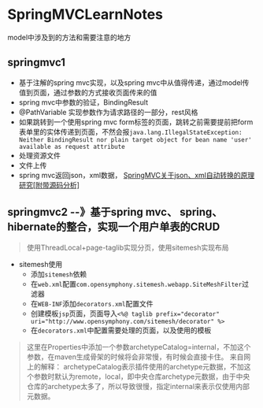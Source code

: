 # SpringMVCLearnNotes

model中涉及到的方法和需要注意的地方

## springmvc1

* 基于注解的spring mvc实现，以及spring mvc中从值得传递，通过model传值到页面，通过参数的方式接收页面传来的值
* spring mvc中参数的验证，BindingResult
* @PathVariable 实现参数作为请求路径的一部分，rest风格
* 如果跳转到一个使用spring mvc form标签的页面，跳转之前需要提前把form表单里的实体传递到页面，不然会报`java.lang.IllegalStateException: Neither BindingResult nor plain target object for bean name 'user' available as request attribute`
* 处理资源文件
* 文件上传
* spring mvc返回json，xml数据， [SpringMVC关于json、xml自动转换的原理研究[附带源码分析]](http://www.cnblogs.com/fangjian0423/p/springMVC-xml-json-convert.html)

## springmvc2 --》基于spring mvc、 spring、 hibernate的整合，实现一个用户单表的CRUD

> 使用ThreadLocal+page-taglib实现分页，使用sitemesh实现布局

* sitemesh使用
    - 添加`sitemesh`依赖
    - 在`web.xml`配置`com.opensymphony.sitemesh.webapp.SiteMeshFilter`过滤器
    - 在`WEB-INF`添加`decorators.xml`配置文件
    - 创建模板`jsp`页面，页面导入`<%@ taglib prefix="decorator" uri="http://www.opensymphony.com/sitemesh/decorator" %>`
    - 在`decorators.xml`中配置需要处理的页面，以及使用的模板





> 这里在Properties中添加一个参数archetypeCatalog=internal，不加这个参数，在maven生成骨架的时候将会非常慢，有时候会直接卡住。
  来自网上的解释：
  archetypeCatalog表示插件使用的archetype元数据，不加这个参数时默认为remote，local，即中央仓库archetype元数据，由于中央仓库的archetype太多了，所以导致很慢，指定internal来表示仅使用内部元数据。